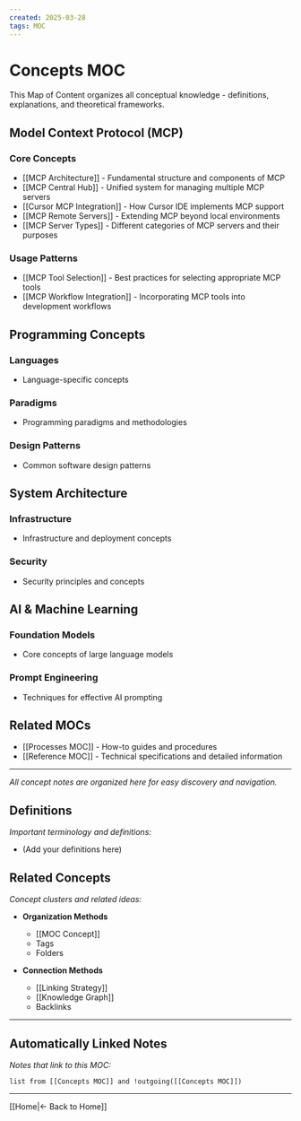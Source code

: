 ```yaml
---
created: 2025-03-28
tags: MOC
---
```


# Concepts MOC

This Map of Content organizes all conceptual knowledge - definitions, explanations, and theoretical frameworks.

## Model Context Protocol (MCP)

### Core Concepts

- [[MCP Architecture]] - Fundamental structure and components of MCP
- [[MCP Central Hub]] - Unified system for managing multiple MCP servers
- [[Cursor MCP Integration]] - How Cursor IDE implements MCP support
- [[MCP Remote Servers]] - Extending MCP beyond local environments
- [[MCP Server Types]] - Different categories of MCP servers and their purposes

### Usage Patterns

- [[MCP Tool Selection]] - Best practices for selecting appropriate MCP tools
- [[MCP Workflow Integration]] - Incorporating MCP tools into development workflows

## Programming Concepts

### Languages

- Language-specific concepts

### Paradigms

- Programming paradigms and methodologies

### Design Patterns

- Common software design patterns

## System Architecture

### Infrastructure

- Infrastructure and deployment concepts

### Security

- Security principles and concepts

## AI & Machine Learning

### Foundation Models

- Core concepts of large language models

### Prompt Engineering

- Techniques for effective AI prompting

## Related MOCs

- [[Processes MOC]] - How-to guides and procedures
- [[Reference MOC]] - Technical specifications and detailed information

---

_All concept notes are organized here for easy discovery and navigation._

## Definitions

_Important terminology and definitions:_

- (Add your definitions here)

## Related Concepts

_Concept clusters and related ideas:_

- **Organization Methods**

  - [[MOC Concept]]
  - Tags
  - Folders

- **Connection Methods**
  - [[Linking Strategy]]
  - [[Knowledge Graph]]
  - Backlinks

---

## Automatically Linked Notes

_Notes that link to this MOC:_

```dataview
list from [[Concepts MOC]] and !outgoing([[Concepts MOC]])
```

---

[[Home|← Back to Home]]
